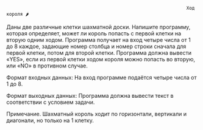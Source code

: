                                                                      Ход короля 🌶️
Даны две различные клетки шахматной доски. 
Напишите программу,  которая определяет, может ли король попасть с первой клетки на вторую одним ходом. 
Программа получает на вход четыре числа от 1 до 8 каждое, задающие номер столбца и номер строки сначала для первой клетки, потом для второй клетки. 
Программа должна вывести «YES», если из первой клетки ходом короля можно попасть во вторую, или «NO» в противном случае.

Формат входных данных:
На вход программе подаётся четыре числа от 1 до 8.

Формат выходных данных:
Программа должна вывести текст в соответствии с условием задачи.

Примечание.
Шахматный король ходит по горизонтали, вертикали и диагонали, но только на 1 клетку.
